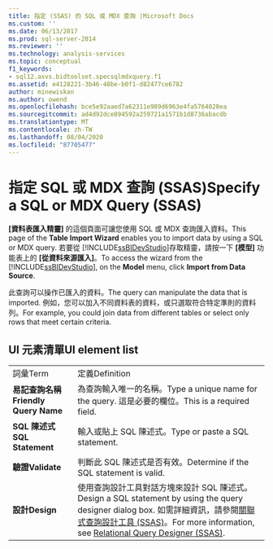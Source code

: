 ```yaml
---
title: 指定 (SSAS) 的 SQL 或 MDX 查詢 |Microsoft Docs
ms.custom: ''
ms.date: 06/13/2017
ms.prod: sql-server-2014
ms.reviewer: ''
ms.technology: analysis-services
ms.topic: conceptual
f1_keywords:
- sql12.asvs.bidtoolset.specsqlmdxquery.f1
ms.assetid: e4128221-3b46-48be-b0f1-d82477ce6782
author: minewiskan
ms.author: owend
ms.openlocfilehash: bce5e92aaed7a62311e989d6963e4fa5764028ea
ms.sourcegitcommit: ad4d92dce894592a259721a1571b1d8736abacdb
ms.translationtype: MT
ms.contentlocale: zh-TW
ms.lasthandoff: 08/04/2020
ms.locfileid: "87705477"
---
```

# <a name="specify-a-sql-or-mdx-query-ssas"></a><span data-ttu-id="66e1f-102">指定 SQL 或 MDX 查詢 (SSAS)</span><span class="sxs-lookup"><span data-stu-id="66e1f-102">Specify a SQL or MDX Query (SSAS)</span></span>
  <span data-ttu-id="66e1f-103">**[資料表匯入精靈]** 的這個頁面可讓您使用 SQL 或 MDX 查詢匯入資料。</span><span class="sxs-lookup"><span data-stu-id="66e1f-103">This page of the **Table Import Wizard** enables you to import data by using a SQL or MDX query.</span></span> <span data-ttu-id="66e1f-104">若要從 [!INCLUDE[ssBIDevStudio](../includes/ssbidevstudio-md.md)]存取精靈，請按一下 **[模型]** 功能表上的 **[從資料來源匯入]**。</span><span class="sxs-lookup"><span data-stu-id="66e1f-104">To access the wizard from the [!INCLUDE[ssBIDevStudio](../includes/ssbidevstudio-md.md)], on the **Model** menu, click **Import from Data Source**.</span></span>  
  
 <span data-ttu-id="66e1f-105">此查詢可以操作已匯入的資料。</span><span class="sxs-lookup"><span data-stu-id="66e1f-105">The query can manipulate the data that is imported.</span></span> <span data-ttu-id="66e1f-106">例如，您可以加入不同資料表的資料，或只選取符合特定準則的資料列。</span><span class="sxs-lookup"><span data-stu-id="66e1f-106">For example, you could join data from different tables or select only rows that meet certain criteria.</span></span>  
  
## <a name="ui-element-list"></a><span data-ttu-id="66e1f-107">UI 元素清單</span><span class="sxs-lookup"><span data-stu-id="66e1f-107">UI element list</span></span>  
  
|||  
|-|-|  
|<span data-ttu-id="66e1f-108">詞彙</span><span class="sxs-lookup"><span data-stu-id="66e1f-108">Term</span></span>|<span data-ttu-id="66e1f-109">定義</span><span class="sxs-lookup"><span data-stu-id="66e1f-109">Definition</span></span>|  
|<span data-ttu-id="66e1f-110">**易記查詢名稱**</span><span class="sxs-lookup"><span data-stu-id="66e1f-110">**Friendly Query Name**</span></span>|<span data-ttu-id="66e1f-111">為查詢輸入唯一的名稱。</span><span class="sxs-lookup"><span data-stu-id="66e1f-111">Type a unique name for the query.</span></span> <span data-ttu-id="66e1f-112">這是必要的欄位。</span><span class="sxs-lookup"><span data-stu-id="66e1f-112">This is a required field.</span></span>|  
|<span data-ttu-id="66e1f-113">**SQL 陳述式**</span><span class="sxs-lookup"><span data-stu-id="66e1f-113">**SQL Statement**</span></span>|<span data-ttu-id="66e1f-114">輸入或貼上 SQL 陳述式。</span><span class="sxs-lookup"><span data-stu-id="66e1f-114">Type or paste a SQL statement.</span></span>|  
|<span data-ttu-id="66e1f-115">**驗證**</span><span class="sxs-lookup"><span data-stu-id="66e1f-115">**Validate**</span></span>|<span data-ttu-id="66e1f-116">判斷此 SQL 陳述式是否有效。</span><span class="sxs-lookup"><span data-stu-id="66e1f-116">Determine if the SQL statement is valid.</span></span>|  
|<span data-ttu-id="66e1f-117">**設計**</span><span class="sxs-lookup"><span data-stu-id="66e1f-117">**Design**</span></span>|<span data-ttu-id="66e1f-118">使用查詢設計工具對話方塊來設計 SQL 陳述式。</span><span class="sxs-lookup"><span data-stu-id="66e1f-118">Design a SQL statement by using the query designer dialog box.</span></span> <span data-ttu-id="66e1f-119">如需詳細資訊，請參閱[關聯式查詢設計工具 &#40;SSAS&#41;](relational-query-designer-ssas.md)。</span><span class="sxs-lookup"><span data-stu-id="66e1f-119">For more information, see [Relational Query Designer &#40;SSAS&#41;](relational-query-designer-ssas.md).</span></span>|  
  
  

